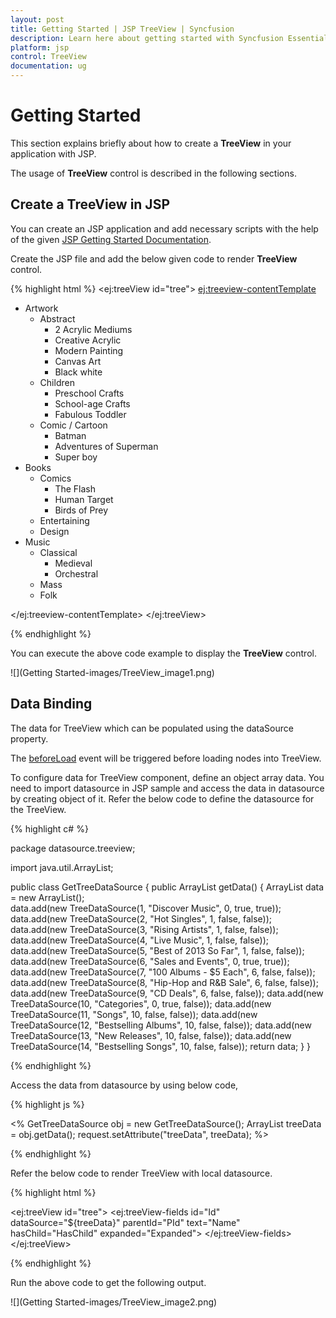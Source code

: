 ```yaml
---
layout: post
title: Getting Started | JSP TreeView | Syncfusion
description: Learn here about getting started with Syncfusion Essential JSP TreeView control, its elements, and more.
platform: jsp
control: TreeView
documentation: ug
---
```

# Getting Started

This section explains briefly about how to create a **TreeView** in your application with JSP.

The usage of **TreeView** control is described in the following sections.

## Create a TreeView in JSP
You can create an JSP application and add necessary scripts with the help of the given [JSP Getting Started Documentation](https://help.syncfusion.com/jsp/getting-started).


Create the JSP file and add the below given code to render **TreeView** control.

{% highlight html %}
     <ej:treeView id="tree">
    <ej:treeview-contentTemplate>
    <ul>
        <li class="expanded">
            Artwork
            <ul>
                <li>
                    Abstract
                    <ul>
                        <li>2 Acrylic Mediums</li>
                        <li>Creative Acrylic</li>
                        <li>Modern Painting</li>
                        <li>Canvas Art</li>
                        <li>Black white</li>
                    </ul>
                </li>
                <li>
                    Children
                    <ul>
                        <li>Preschool Crafts</li>
                        <li>School-age Crafts</li>
                        <li>Fabulous Toddler</li>
                    </ul>
                </li>
                <li>
                    Comic / Cartoon
                    <ul>
                        <li>Batman</li>
                        <li>Adventures of Superman</li>
                        <li>Super boy</li>
                    </ul>
                </li>
            </ul>
        </li>
        <li class="expanded">
            Books
            <ul>
                <li>
                    Comics
                    <ul>
                        <li>The Flash</li>
                        <li>Human Target</li>
                        <li>Birds of Prey</li>
                    </ul>
                </li>
                <li>Entertaining</li>
                <li>Design</li>
            </ul>
        </li>
        <li>
            Music
            <ul>
                <li>
                    Classical
                    <ul>
                        <li>Medieval</li>
                        <li>Orchestral</li>
                    </ul>
                </li>
                <li>Mass</li>
                <li>Folk</li>
            </ul>
        </li>
    </ul>
    </ej:treeview-contentTemplate>
    </ej:treeView>
      
{% endhighlight %}

You can execute the above code example to display the **TreeView** control.

![](Getting Started-images/TreeView_image1.png) 

## Data Binding

The data for TreeView which can be populated using the dataSource property.

The [beforeLoad](https://help.syncfusion.com/api/js/ejtreeview#events:beforeload) event will be triggered before loading nodes into TreeView.

To configure data for TreeView component, define an object array data. You need to import datasource in JSP sample and access the data in datasource by creating object of it. Refer the below code to define the datasource for the TreeView.



{% highlight c# %}

package datasource.treeview;

import java.util.ArrayList;

public class GetTreeDataSource {
	public ArrayList<TreeDataSource> getData() {
		ArrayList<TreeDataSource> data = new ArrayList<TreeDataSource>();		
		data.add(new TreeDataSource(1, "Discover Music", 0, true, true));
		data.add(new TreeDataSource(2, "Hot Singles", 1, false, false));
		data.add(new TreeDataSource(3, "Rising Artists", 1, false, false));
		data.add(new TreeDataSource(4, "Live Music", 1, false, false));
		data.add(new TreeDataSource(5, "Best of 2013 So Far", 1, false, false));
		data.add(new TreeDataSource(6, "Sales and Events", 0, true, true));
		data.add(new TreeDataSource(7, "100 Albums - $5 Each", 6, false, false));
		data.add(new TreeDataSource(8, "Hip-Hop and R&B Sale", 6, false, false));
		data.add(new TreeDataSource(9, "CD Deals", 6, false, false));
		data.add(new TreeDataSource(10, "Categories", 0, true, false));
		data.add(new TreeDataSource(11, "Songs", 10, false, false));
		data.add(new TreeDataSource(12, "Bestselling Albums", 10, false, false));
		data.add(new TreeDataSource(13, "New Releases", 10, false, false));
		data.add(new TreeDataSource(14, "Bestselling Songs", 10, false, false));
		return data;
	}
}

{% endhighlight %}



Access the data from datasource by using below code,

{% highlight js %}

<%
   GetTreeDataSource obj = new GetTreeDataSource();
	ArrayList<TreeDataSource> treeData = obj.getData();
	request.setAttribute("treeData", treeData);	
   %>


{% endhighlight %}



Refer the below code to render TreeView with local datasource.

{% highlight html %}

<ej:treeView id="tree">
<ej:treeView-fields id="Id" dataSource="${treeData}" 
	parentId="PId" text="Name" hasChild="HasChild" expanded="Expanded">
</ej:treeView-fields>
</ej:treeView>

{% endhighlight %}



Run the above code to get the following output.

![](Getting Started-images/TreeView_image2.png) 
